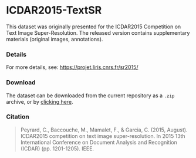 # ICDAR2015-TextSR

This dataset was originally presented for the ICDAR2015 Competition on Text Image Super-Resolution. The released version contains supplementary materials (original images, annotations). 

### Details

For more details, see: https://projet.liris.cnrs.fr/sr2015/

### Download

The dataset can be downloaded from the current repository as a `.zip` archive, or by [clicking here](https://github.com/piclem/ICDAR2015-TextSR/blob/master/ICDAR2015-TextSR-dataset.zip?raw=true).

### Citation

> Peyrard, C., Baccouche, M., Mamalet, F., & Garcia, C. (2015, August). ICDAR2015 competition on text image super-resolution. In 2015 13th International Conference on Document Analysis and Recognition (ICDAR) (pp. 1201-1205). IEEE.

